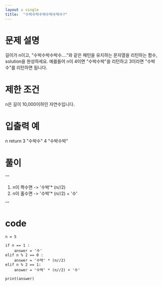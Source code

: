 ```yaml
---
layout : single
title:  "수박수박수박수박수박수?"
---
```



# 문제 설명
길이가 n이고, "수박수박수박수...."와 같은 패턴을 유지하는 문자열을 리턴하는 함수, solution을 완성하세요. 예를들어 n이 4이면 "수박수박"을 리턴하고 3이라면 "수박수"를 리턴하면 됩니다.

# 제한 조건
n은 길이 10,000이하인 자연수입니다.
# 입출력 예
n	return
3	"수박수"
4	"수박수박"


# 풀이

'''
1. n이 짝수면 -> '수박'* (n//2) 
2. n이 홀수면 -> '수박'* (n//2) + '수'

'''


# code

```
n = 5

if n == 1 : 
    answer = '수'
elif n % 2 == 0 : 
    answer = '수박' * (n//2)
elif n % 2 == 1: 
    answer = '수박' * (n//2) + '수'

print(answer)


```

